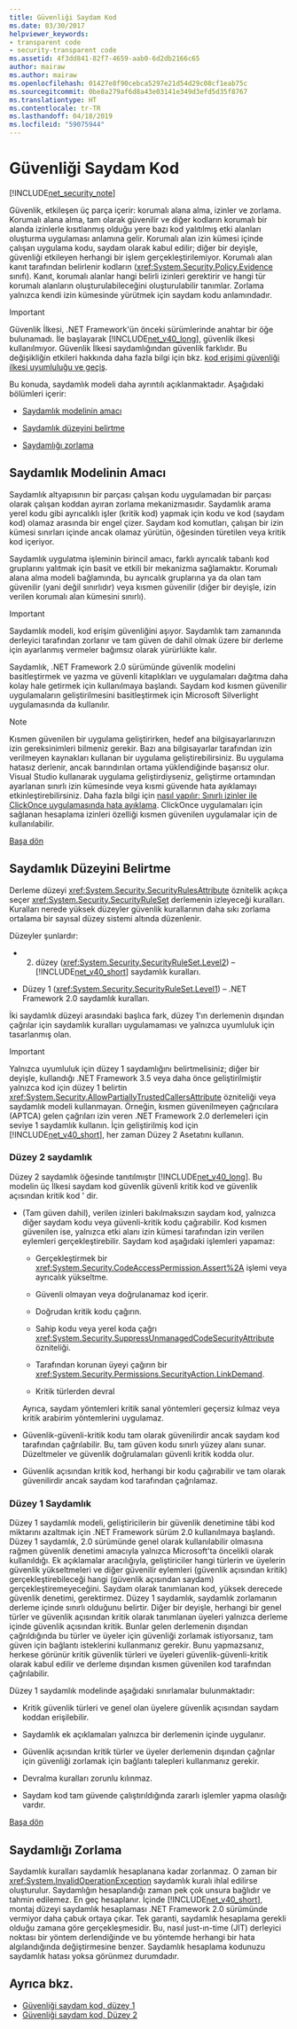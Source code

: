 ```yaml
---
title: Güvenliği Saydam Kod
ms.date: 03/30/2017
helpviewer_keywords:
- transparent code
- security-transparent code
ms.assetid: 4f3dd841-82f7-4659-aab0-6d2db2166c65
author: mairaw
ms.author: mairaw
ms.openlocfilehash: 01427e8f90cebca5297e21d54d29c08cf1eab75c
ms.sourcegitcommit: 0be8a279af6d8a43e03141e349d3efd5d35f8767
ms.translationtype: HT
ms.contentlocale: tr-TR
ms.lasthandoff: 04/18/2019
ms.locfileid: "59075944"
---
```

# <a name="security-transparent-code"></a>Güvenliği Saydam Kod
<a name="top"></a>
[!INCLUDE[net_security_note](../../../includes/net-security-note-md.md)]  
  
 Güvenlik, etkileşen üç parça içerir: korumalı alana alma, izinler ve zorlama. Korumalı alana alma, tam olarak güvenilir ve diğer kodların korumalı bir alanda izinlerle kısıtlanmış olduğu yere bazı kod yalıtılmış etki alanları oluşturma uygulaması anlamına gelir. Korumalı alan izin kümesi içinde çalışan uygulama kodu, saydam olarak kabul edilir; diğer bir deyişle, güvenliği etkileyen herhangi bir işlem gerçekleştirilemiyor. Korumalı alan kanıt tarafından belirlenir kodların (<xref:System.Security.Policy.Evidence> sınıfı). Kanıt, korumalı alanlar hangi belirli izinleri gerektirir ve hangi tür korumalı alanların oluşturulabileceğini oluşturulabilir tanımlar. Zorlama yalnızca kendi izin kümesinde yürütmek için saydam kodu anlamındadır.  
  
> [!IMPORTANT]
>  Güvenlik İlkesi, .NET Framework'ün önceki sürümlerinde anahtar bir öğe bulunamadı. İle başlayarak [!INCLUDE[net_v40_long](../../../includes/net-v40-long-md.md)], güvenlik ilkesi kullanılmıyor. Güvenlik İlkesi saydamlığından güvenlik farklıdır. Bu değişikliğin etkileri hakkında daha fazla bilgi için bkz. [kod erişimi güvenliği ilkesi uyumluluğu ve geçiş](../../../docs/framework/misc/code-access-security-policy-compatibility-and-migration.md).  
  
 Bu konuda, saydamlık modeli daha ayrıntılı açıklanmaktadır. Aşağıdaki bölümleri içerir:  
  
-   [Saydamlık modelinin amacı](#purpose)  
  
-   [Saydamlık düzeyini belirtme](#level)  
  
-   [Saydamlığı zorlama](#enforcement)  
  
<a name="purpose"></a>   
## <a name="purpose-of-the-transparency-model"></a>Saydamlık Modelinin Amacı  
 Saydamlık altyapısının bir parçası çalışan kodu uygulamadan bir parçası olarak çalışan koddan ayıran zorlama mekanizmasıdır. Saydamlık arama yerel kodu gibi ayrıcalıklı işler (kritik kod) yapmak için kodu ve kod (saydam kod) olamaz arasında bir engel çizer. Saydam kod komutları, çalışan bir izin kümesi sınırları içinde ancak olamaz yürütün, öğesinden türetilen veya kritik kod içeriyor.  
  
 Saydamlık uygulatma işleminin birincil amacı, farklı ayrıcalık tabanlı kod gruplarını yalıtmak için basit ve etkili bir mekanizma sağlamaktır. Korumalı alana alma modeli bağlamında, bu ayrıcalık gruplarına ya da olan tam güvenilir (yani değil sınırlıdır) veya kısmen güvenilir (diğer bir deyişle, izin verilen korumalı alan kümesini sınırlı).  
  
> [!IMPORTANT]
>  Saydamlık modeli, kod erişim güvenliğini aşıyor. Saydamlık tam zamanında derleyici tarafından zorlanır ve tam güven de dahil olmak üzere bir derleme için ayarlanmış vermeler bağımsız olarak yürürlükte kalır.  
  
 Saydamlık, .NET Framework 2.0 sürümünde güvenlik modelini basitleştirmek ve yazma ve güvenli kitaplıkları ve uygulamaları dağıtma daha kolay hale getirmek için kullanılmaya başlandı. Saydam kod kısmen güvenilir uygulamaların geliştirilmesini basitleştirmek için Microsoft Silverlight uygulamasında da kullanılır.  
  
> [!NOTE]
>  Kısmen güvenilen bir uygulama geliştirirken, hedef ana bilgisayarlarınızın izin gereksinimleri bilmeniz gerekir. Bazı ana bilgisayarlar tarafından izin verilmeyen kaynakları kullanan bir uygulama geliştirebilirsiniz. Bu uygulama hatasız derlenir, ancak barındırılan ortama yüklendiğinde başarısız olur. Visual Studio kullanarak uygulama geliştirdiyseniz, geliştirme ortamından ayarlanan sınırlı izin kümesinde veya kısmi güvende hata ayıklamayı etkinleştirebilirsiniz. Daha fazla bilgi için [nasıl yapılır: Sınırlı izinler ile ClickOnce uygulamasında hata ayıklama](/visualstudio/deployment/how-to-debug-a-clickonce-application-with-restricted-permissions). ClickOnce uygulamaları için sağlanan hesaplama izinleri özelliği kısmen güvenilen uygulamalar için de kullanılabilir.  
  
 [Başa dön](#top)  
  
<a name="level"></a>   
## <a name="specifying-the-transparency-level"></a>Saydamlık Düzeyini Belirtme  
 Derleme düzeyi <xref:System.Security.SecurityRulesAttribute> öznitelik açıkça seçer <xref:System.Security.SecurityRuleSet> derlemenin izleyeceği kuralları. Kuralları nerede yüksek düzeyler güvenlik kurallarının daha sıkı zorlama ortalama bir sayısal düzey sistemi altında düzenlenir.  
  
 Düzeyler şunlardır:  
  
-   2. düzey (<xref:System.Security.SecurityRuleSet.Level2>) – [!INCLUDE[net_v40_short](../../../includes/net-v40-short-md.md)] saydamlık kuralları.  
  
-   Düzey 1 (<xref:System.Security.SecurityRuleSet.Level1>) – .NET Framework 2.0 saydamlık kuralları.  
  
 İki saydamlık düzeyi arasındaki başlıca fark, düzey 1'ın derlemenin dışından çağrılar için saydamlık kuralları uygulamaması ve yalnızca uyumluluk için tasarlanmış olan.  
  
> [!IMPORTANT]
>  Yalnızca uyumluluk için düzey 1 saydamlığını belirtmelisiniz; diğer bir deyişle, kullandığı .NET Framework 3.5 veya daha önce geliştirilmiştir yalnızca kod için düzey 1 belirtin <xref:System.Security.AllowPartiallyTrustedCallersAttribute> özniteliği veya saydamlık modeli kullanmayan. Örneğin, kısmen güvenilmeyen çağrıcılara (APTCA) gelen çağrıları izin veren .NET Framework 2.0 derlemeleri için seviye 1 saydamlık kullanın. İçin geliştirilmiş kod için [!INCLUDE[net_v40_short](../../../includes/net-v40-short-md.md)], her zaman Düzey 2 Asetatını kullanın.  
  
### <a name="level-2-transparency"></a>Düzey 2 saydamlık  
 Düzey 2 saydamlık öğesinde tanıtılmıştır [!INCLUDE[net_v40_long](../../../includes/net-v40-long-md.md)]. Bu modelin üç İlkesi saydam kod güvenlik güvenli kritik kod ve güvenlik açısından kritik kod ' dir.  
  
-   (Tam güven dahil), verilen izinleri bakılmaksızın saydam kod, yalnızca diğer saydam kodu veya güvenli-kritik kodu çağırabilir. Kod kısmen güvenilen ise, yalnızca etki alanı izin kümesi tarafından izin verilen eylemleri gerçekleştirebilir. Saydam kod aşağıdaki işlemleri yapamaz:  
  
    -   Gerçekleştirmek bir <xref:System.Security.CodeAccessPermission.Assert%2A> işlemi veya ayrıcalık yükseltme.  
  
    -   Güvenli olmayan veya doğrulanamaz kod içerir.  
  
    -   Doğrudan kritik kodu çağırın.  
  
    -   Sahip kodu veya yerel koda çağrı <xref:System.Security.SuppressUnmanagedCodeSecurityAttribute> özniteliği.  
  
    -   Tarafından korunan üyeyi çağırın bir <xref:System.Security.Permissions.SecurityAction.LinkDemand>.  
  
    -   Kritik türlerden devral  
  
     Ayrıca, saydam yöntemleri kritik sanal yöntemleri geçersiz kılmaz veya kritik arabirim yöntemlerini uygulamaz.  
  
-   Güvenlik-güvenli-kritik kodu tam olarak güvenilirdir ancak saydam kod tarafından çağrılabilir. Bu, tam güven kodu sınırlı yüzey alanı sunar. Düzeltmeler ve güvenlik doğrulamaları güvenli kritik kodda olur.  
  
-   Güvenlik açısından kritik kod, herhangi bir kodu çağırabilir ve tam olarak güvenilirdir ancak saydam kod tarafından çağrılamaz.  
  
### <a name="level-1-transparency"></a>Düzey 1 Saydamlık  
 Düzey 1 saydamlık modeli, geliştiricilerin bir güvenlik denetimine tâbi kod miktarını azaltmak için .NET Framework sürüm 2.0 kullanılmaya başlandı. Düzey 1 saydamlık, 2.0 sürümünde genel olarak kullanılabilir olmasına rağmen güvenlik denetimi amacıyla yalnızca Microsoft'ta öncelikli olarak kullanıldığı. Ek açıklamalar aracılığıyla, geliştiriciler hangi türlerin ve üyelerin güvenlik yükseltmeleri ve diğer güvenilir eylemleri (güvenlik açısından kritik) gerçekleştirebileceği hangi (güvenlik açısından saydam) gerçekleştiremeyeceğini. Saydam olarak tanımlanan kod, yüksek derecede güvenlik denetimi, gerektirmez. Düzey 1 saydamlık, saydamlık zorlamanın derleme içinde sınırlı olduğunu belirtir. Diğer bir deyişle, herhangi bir genel türler ve güvenlik açısından kritik olarak tanımlanan üyeleri yalnızca derleme içinde güvenlik açısından kritik. Bunlar gelen derlemenin dışından çağrıldığında bu türler ve üyeler için güvenliği zorlamak istiyorsanız, tam güven için bağlantı isteklerini kullanmanız gerekir. Bunu yapmazsanız, herkese görünür kritik güvenlik türleri ve üyeleri güvenlik-güvenli-kritik olarak kabul edilir ve derleme dışından kısmen güvenilen kod tarafından çağrılabilir.  
  
 Düzey 1 saydamlık modelinde aşağıdaki sınırlamalar bulunmaktadır:  
  
-   Kritik güvenlik türleri ve genel olan üyelere güvenlik açısından saydam koddan erişilebilir.  
  
-   Saydamlık ek açıklamaları yalnızca bir derlemenin içinde uygulanır.  
  
-   Güvenlik açısından kritik türler ve üyeler derlemenin dışından çağrılar için güvenliği zorlamak için bağlantı talepleri kullanmanız gerekir.  
  
-   Devralma kuralları zorunlu kılınmaz.  
  
-   Saydam kod tam güvende çalıştırıldığında zararlı işlemler yapma olasılığı vardır.  
  
 [Başa dön](#top)  
  
<a name="enforcement"></a>   
## <a name="transparency-enforcement"></a>Saydamlığı Zorlama  
 Saydamlık kuralları saydamlık hesaplanana kadar zorlanmaz. O zaman bir <xref:System.InvalidOperationException> saydamlık kuralı ihlal edilirse oluşturulur. Saydamlığın hesaplandığı zaman pek çok unsura bağlıdır ve tahmin edilemez. En geç hesaplanır. İçinde [!INCLUDE[net_v40_short](../../../includes/net-v40-short-md.md)], montaj düzeyi saydamlık hesaplaması .NET Framework 2.0 sürümünde vermiyor daha çabuk ortaya çıkar. Tek garanti, saydamlık hesaplama gerekli olduğu zamana göre gerçekleşmesidir. Bu, nasıl just-ın-time (JIT) derleyici noktası bir yöntem derlendiğinde ve bu yöntemde herhangi bir hata algılandığında değiştirmesine benzer. Saydamlık hesaplama kodunuzu saydamlık hatası yoksa görünmez durumdadır.  
  
## <a name="see-also"></a>Ayrıca bkz.

- [Güvenliği saydam kod, düzey 1](../../../docs/framework/misc/security-transparent-code-level-1.md)
- [Güvenliği saydam kod, Düzey 2](../../../docs/framework/misc/security-transparent-code-level-2.md)
